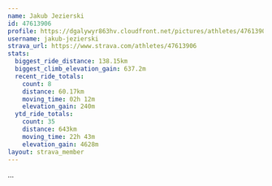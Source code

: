 ```yaml
---
name: Jakub Jezierski
id: 47613906
profile: https://dgalywyr863hv.cloudfront.net/pictures/athletes/47613906/14681924/1/large.jpg
username: jakub-jezierski
strava_url: https://www.strava.com/athletes/47613906
stats:
  biggest_ride_distance: 138.15km
  biggest_climb_elevation_gain: 637.2m
  recent_ride_totals:
    count: 8
    distance: 60.17km
    moving_time: 02h 12m
    elevation_gain: 240m
  ytd_ride_totals:
    count: 35
    distance: 643km
    moving_time: 22h 43m
    elevation_gain: 4628m
layout: strava_member
--- 
```

...
